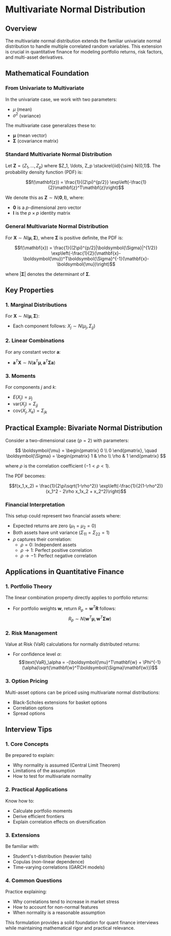 # Multivariate Normal Distribution

## Overview

The multivariate normal distribution extends the familiar univariate normal distribution to handle multiple correlated random variables. This extension is crucial in quantitative finance for modeling portfolio returns, risk factors, and multi-asset derivatives.

## Mathematical Foundation

### From Univariate to Multivariate

In the univariate case, we work with two parameters:

- $\mu$ (mean)
- $\sigma^2$ (variance)

The multivariate case generalizes these to:

- $\boldsymbol{\mu}$ (mean vector)
- $\boldsymbol{\Sigma}$ (covariance matrix)

### Standard Multivariate Normal Distribution

Let $\mathbf{Z} = (Z_1, \ldots, Z_p)$ where $Z_1, \ldots, Z_p \stackrel{iid}{\sim} N(0,1)$. The probability density function (PDF) is:

$$f(\mathbf{z}) = \frac{1}{(2\pi)^{p/2}} \exp\left(-\frac{1}{2}\mathbf{z}^T\mathbf{z}\right)$$

We denote this as $\mathbf{Z} \sim N(\mathbf{0}, \mathbf{I})$, where:

- $\mathbf{0}$ is a $p$-dimensional zero vector
- $\mathbf{I}$ is the $p \times p$ identity matrix

### General Multivariate Normal Distribution

For $\mathbf{X} \sim N(\boldsymbol{\mu}, \boldsymbol{\Sigma})$, where $\boldsymbol{\Sigma}$ is positive definite, the PDF is:

$$f(\mathbf{x}) = \frac{1}{(2\pi)^{p/2}|\boldsymbol{\Sigma}|^{1/2}} \exp\left(-\frac{1}{2}(\mathbf{x}-\boldsymbol{\mu})^T\boldsymbol{\Sigma}^{-1}(\mathbf{x}-\boldsymbol{\mu})\right)$$

where $|\boldsymbol{\Sigma}|$ denotes the determinant of $\boldsymbol{\Sigma}$.

## Key Properties

### 1. Marginal Distributions

For $\mathbf{X} \sim N(\boldsymbol{\mu}, \boldsymbol{\Sigma})$:

- Each component follows: $X_j \sim N(\mu_j, \Sigma_{jj})$

### 2. Linear Combinations

For any constant vector $\mathbf{a}$:

- $\mathbf{a}^T\mathbf{X} \sim N(\mathbf{a}^T\boldsymbol{\mu}, \mathbf{a}^T\boldsymbol{\Sigma}\mathbf{a})$

### 3. Moments

For components $j$ and $k$:

- $E(X_j) = \mu_j$
- $\text{var}(X_j) = \Sigma_{jj}$
- $\text{cov}(X_j,X_k) = \Sigma_{jk}$

## Practical Example: Bivariate Normal Distribution

Consider a two-dimensional case $(p=2)$ with parameters:

$$
\boldsymbol{\mu} = \begin{pmatrix} 0 \\ 0 \end{pmatrix}, \quad
\boldsymbol{\Sigma} = \begin{pmatrix} 1 & \rho \\ \rho & 1 \end{pmatrix}
$$

where $\rho$ is the correlation coefficient $(-1 < \rho < 1)$.

The PDF becomes:

$$f(x_1,x_2) = \frac{1}{2\pi\sqrt{1-\rho^2}} \exp\left(-\frac{1}{2(1-\rho^2)}(x_1^2 - 2\rho x_1x_2 + x_2^2)\right)$$

### Financial Interpretation

This setup could represent two financial assets where:

- Expected returns are zero ($\mu_1 = \mu_2 = 0$)
- Both assets have unit variance ($\Sigma_{11} = \Sigma_{22} = 1$)
- $\rho$ captures their correlation:
  - $\rho = 0$: Independent assets
  - $\rho \to 1$: Perfect positive correlation
  - $\rho \to -1$: Perfect negative correlation

## Applications in Quantitative Finance

### 1. Portfolio Theory

The linear combination property directly applies to portfolio returns:

- For portfolio weights $\mathbf{w}$, return $R_p = \mathbf{w}^T\mathbf{R}$ follows:
  $$R_p \sim N(\mathbf{w}^T\boldsymbol{\mu}, \mathbf{w}^T\boldsymbol{\Sigma}\mathbf{w})$$

### 2. Risk Management

Value at Risk (VaR) calculations for normally distributed returns:

- For confidence level $\alpha$:
  $$\text{VaR}_\alpha = -(\boldsymbol{\mu}^T\mathbf{w} + \Phi^{-1}(\alpha)\sqrt{\mathbf{w}^T\boldsymbol{\Sigma}\mathbf{w}})$$

### 3. Option Pricing

Multi-asset options can be priced using multivariate normal distributions:

- Black-Scholes extensions for basket options
- Correlation options
- Spread options

## Interview Tips

### 1. Core Concepts

Be prepared to explain:

- Why normality is assumed (Central Limit Theorem)
- Limitations of the assumption
- How to test for multivariate normality

### 2. Practical Applications

Know how to:

- Calculate portfolio moments
- Derive efficient frontiers
- Explain correlation effects on diversification

### 3. Extensions

Be familiar with:

- Student's t-distribution (heavier tails)
- Copulas (non-linear dependence)
- Time-varying correlations (GARCH models)

### 4. Common Questions

Practice explaining:

- Why correlations tend to increase in market stress
- How to account for non-normal features
- When normality is a reasonable assumption

This formulation provides a solid foundation for quant finance interviews while maintaining mathematical rigor and practical relevance.
